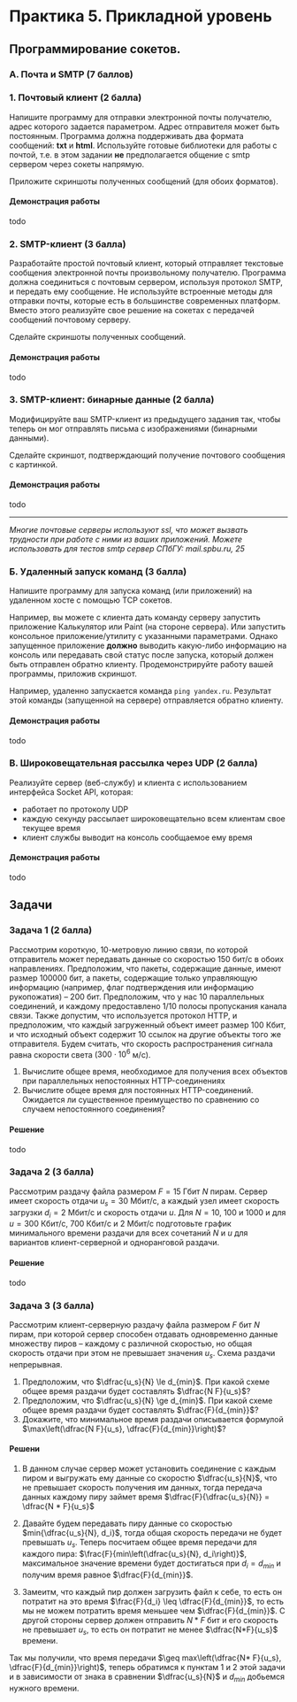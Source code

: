 # Практика 5. Прикладной уровень

## Программирование сокетов.

### A. Почта и SMTP (7 баллов)

### 1. Почтовый клиент (2 балла)
Напишите программу для отправки электронной почты получателю, адрес
которого задается параметром. Адрес отправителя может быть постоянным. Программа
должна поддерживать два формата сообщений: **txt** и **html**. Используйте готовые
библиотеки для работы с почтой, т.е. в этом задании **не** предполагается общение с smtp
сервером через сокеты напрямую.

Приложите скриншоты полученных сообщений (для обоих форматов).

#### Демонстрация работы
todo

### 2. SMTP-клиент (3 балла)
Разработайте простой почтовый клиент, который отправляет текстовые сообщения
электронной почты произвольному получателю. Программа должна соединиться с
почтовым сервером, используя протокол SMTP, и передать ему сообщение.
Не используйте встроенные методы для отправки почты, которые есть в большинстве
современных платформ. Вместо этого реализуйте свое решение на сокетах с передачей
сообщений почтовому серверу.

Сделайте скриншоты полученных сообщений.

#### Демонстрация работы
todo

### 3. SMTP-клиент: бинарные данные (2 балла)
Модифицируйте ваш SMTP-клиент из предыдущего задания так, чтобы теперь он мог
отправлять письма с изображениями (бинарными данными).

Сделайте скриншот, подтверждающий получение почтового сообщения с картинкой.

#### Демонстрация работы
todo

---

_Многие почтовые серверы используют ssl, что может вызвать трудности при работе с ними из
ваших приложений. Можете использовать для тестов smtp сервер СПбГУ: mail.spbu.ru, 25_

### Б. Удаленный запуск команд (3 балла)
Напишите программу для запуска команд (или приложений) на удаленном хосте с помощью TCP сокетов.

Например, вы можете с клиента дать команду серверу запустить приложение Калькулятор или
Paint (на стороне сервера). Или запустить консольное приложение/утилиту с указанными
параметрами. Однако запущенное приложение **должно** выводить какую-либо информацию на
консоль или передавать свой статус после запуска, который должен быть отправлен обратно
клиенту. Продемонстрируйте работу вашей программы, приложив скриншот.

Например, удаленно запускается команда `ping yandex.ru`. Результат этой команды (запущенной на
сервере) отправляется обратно клиенту.

#### Демонстрация работы
todo

### В. Широковещательная рассылка через UDP (2 балла)
Реализуйте сервер (веб-службу) и клиента с использованием интерфейса Socket API, которая:
- работает по протоколу UDP
- каждую секунду рассылает широковещательно всем клиентам свое текущее время
- клиент службы выводит на консоль сообщаемое ему время

#### Демонстрация работы
todo

## Задачи

### Задача 1 (2 балла)
Рассмотрим короткую, $10$-метровую линию связи, по которой отправитель может передавать
данные со скоростью $150$ бит/с в обоих направлениях. Предположим, что пакеты, содержащие
данные, имеют размер $100000$ бит, а пакеты, содержащие только управляющую информацию
(например, флаг подтверждения или информацию рукопожатия) – $200$ бит. Предположим, что у
нас $10$ параллельных соединений, и каждому предоставлено $1/10$ полосы пропускания канала
связи. Также допустим, что используется протокол HTTP, и предположим, что каждый
загруженный объект имеет размер $100$ Кбит, и что исходный объект содержит $10$ ссылок на другие
объекты того же отправителя. Будем считать, что скорость распространения сигнала равна
скорости света ($300 \cdot 10^6$ м/с).
1. Вычислите общее время, необходимое для получения всех объектов при параллельных
непостоянных HTTP-соединениях
2. Вычислите общее время для постоянных HTTP-соединений. Ожидается ли существенное
преимущество по сравнению со случаем непостоянного соединения?

#### Решение
todo

### Задача 2 (3 балла)
Рассмотрим раздачу файла размером $F = 15$ Гбит $N$ пирам. Сервер имеет скорость отдачи $u_s = 30$
Мбит/с, а каждый узел имеет скорость загрузки $d_i = 2$ Мбит/с и скорость отдачи $u$. Для $N = 10$, $100$
и $1000$ и для $u = 300$ Кбит/с, $700$ Кбит/с и $2$ Мбит/с подготовьте график минимального времени
раздачи для всех сочетаний $N$ и $u$ для вариантов клиент-серверной и одноранговой раздачи.

#### Решение
todo

### Задача 3 (3 балла)
Рассмотрим клиент-серверную раздачу файла размером $F$ бит $N$ пирам, при которой сервер
способен отдавать одновременно данные множеству пиров – каждому с различной скоростью,
но общая скорость отдачи при этом не превышает значения $u_s$. Схема раздачи непрерывная.
1. Предположим, что $\dfrac{u_s}{N} \le d_{min}$.
   При какой схеме общее время раздачи будет составлять $\dfrac{N F}{u_s}$?
2. Предположим, что $\dfrac{u_s}{N} \ge d_{min}$. 
   При какой схеме общее время раздачи будет составлять  $\dfrac{F}{d_{min}}$?
3. Докажите, что минимальное время раздачи описывается формулой $\max\left(\dfrac{N F}{u_s}, \dfrac{F}{d_{min}}\right)$?

#### Решени
1. В данном случае сервер может установить соединение с каждым пиром и выгружать ему данные
со скоростю $\dfrac{u_s}{N}$, что не превышает скорость получения им данных, тогда передача данных каждому пиру займет время
$\dfrac{F}{\dfrac{u_s}{N}} = \dfrac{N * F}{u_s}$

2. Давайте будем передавать пиру данные со скоростью $min{\dfrac{u_s}{N}, d_i}$, тогда общая скорость
передачи не будет превышать $u_s$. Теперь посчитаем общее время передачи для каждого пира:
$\frac{F}{min\left(\dfrac{u_s}{N}, d_i\right)}$, максимальное значение времени будет достигаться при $d_i = d_{min}$
и получим время равное $\dfrac{F}{d_{min}}$.

3. Замеитм, что каждый пир должен загрузить файл к себе, то есть он потратит на это время
$\frac{F}{d_i} \leq \dfrac{F}{d_{min}}$, то есть мы не можем потратить время меньшее чем $\dfrac{F}{d_{min}}$.
С другой стороны сервер должен отправить $N * F$ бит и его скорость не превышает $u_s$, то есть он потратит не менее
$\dfrac{N*F}\{u_s}$ времени.

Так мы получили, что время передачи $\geq max\left(\dfrac{N* F}{u_s}, \dfrac{F}{d_{min}}\right)$, теперь обратимся к пунктам 1 и 2
этой задачи и в зависимости от знака в сравнении $\dfrac{u_s}{N}$ и $d_{min}$ добьемся нужного времени.

